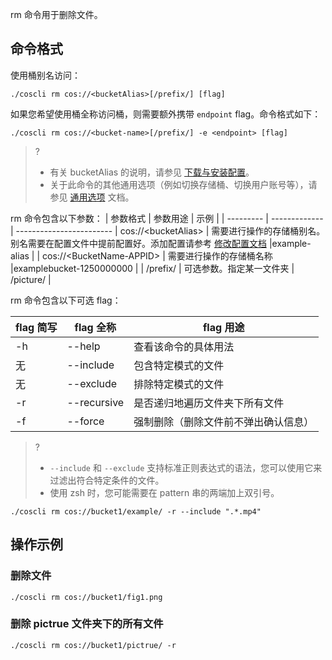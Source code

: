 rm 命令用于删除文件。

## 命令格式

使用桶别名访问：
```plaintext
./coscli rm cos://<bucketAlias>[/prefix/] [flag]
```

如果您希望使用桶全称访问桶，则需要额外携带 `endpoint` flag。命令格式如下：

```plaintext
./coscli rm cos://<bucket-name>[/prefix/] -e <endpoint> [flag]
```

>? 
>- 有关 bucketAlias 的说明，请参见 [下载与安装配置](https://cloud.tencent.com/document/product/436/63144#alias)。
>- 关于此命令的其他通用选项（例如切换存储桶、切换用户账号等），请参见 [通用选项](https://cloud.tencent.com/document/product/436/71763) 文档。
>

rm 命令包含以下参数：
| 参数格式  | 参数用途     | 示例                |
| --------- | ------------- | ------------------------ |
 cos://&lt;bucketAlias&gt; | 需要进行操作的存储桶别名。别名需要在配置文件中提前配置好。添加配置请参考 [修改配置文档](https://cloud.tencent.com/document/product/436/63679)  |example-alias  |
| cos://&lt;BucketName-APPID&gt; | 需要进行操作的存储桶名称  |examplebucket-1250000000  |
| /prefix/          | 可选参数。指定某一文件夹 | /picture/ |

rm 命令包含以下可选 flag：

| flag 简写 | flag 全称     | flag 用途                            |
| --------- | ------------- | ------------------------------------ |
| -h |  --help |   查看该命令的具体用法  |
|     无      | --include     | 包含特定模式的文件                   |
|     无      | --exclude     | 排除特定模式的文件                   |
| -r        | --recursive   | 是否递归地遍历文件夹下所有文件       |
| -f        | --force       | 强制删除（删除文件前不弹出确认信息） |

>?
> - `--include` 和 `--exclude` 支持标准正则表达式的语法，您可以使用它来过滤出符合特定条件的文件。
> - 使用 zsh 时，您可能需要在 pattern 串的两端加上双引号。
```
./coscli rm cos://bucket1/example/ -r --include ".*.mp4"
```

## 操作示例

### 删除文件

```plaintext
./coscli rm cos://bucket1/fig1.png
```

### 删除 pictrue 文件夹下的所有文件

```plaintext
./coscli rm cos://bucket1/pictrue/ -r
```
